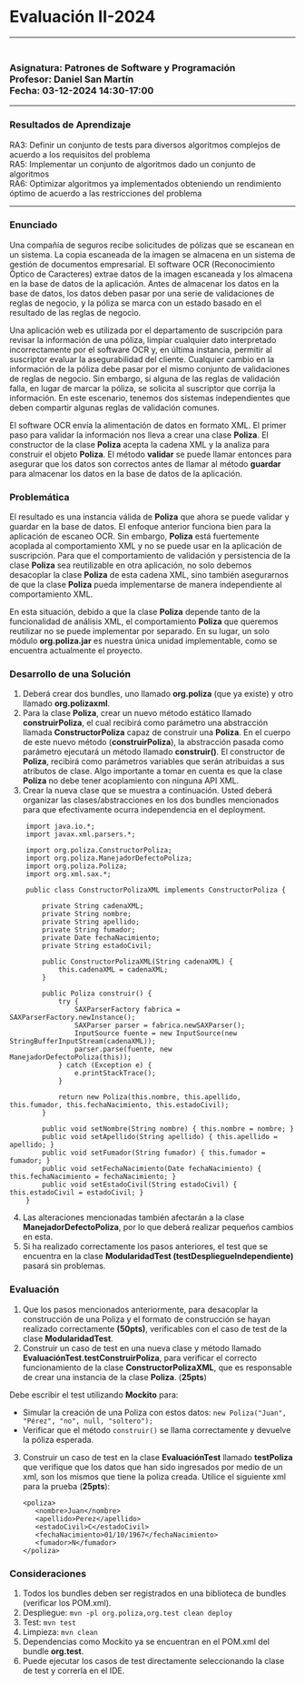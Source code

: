 # Evaluación II-2024 
<hr>

### <br> Asignatura: Patrones de Software y Programación <br> Profesor: Daniel San Martín <br> Fecha: 03-12-2024 14:30-17:00

<hr>

### Resultados de Aprendizaje

RA3: Definir un conjunto de tests para diversos algoritmos complejos de acuerdo a los requisitos del problema <br>
RA5: Implementar un conjunto de algoritmos dado un conjunto de algoritmos <br>
RA6: Optimizar algoritmos ya implementados obteniendo un rendimiento óptimo de acuerdo a las restricciones del problema

<hr>

### Enunciado

Una compañía de seguros recibe solicitudes de pólizas que se escanean en un sistema. La copia escaneada de la imagen se 
almacena en un sistema de gestión de documentos empresarial. El software OCR (Reconocimiento Óptico de Caracteres) extrae 
datos de la imagen escaneada y los almacena en la base de datos de la aplicación. Antes de almacenar los datos 
en la base de datos, los datos deben pasar por una serie de validaciones de reglas de negocio, y la póliza se marca con 
un estado basado en el resultado de las reglas de negocio.

Una aplicación web es utilizada por el departamento de suscripción para revisar la información de una póliza, 
limpiar cualquier dato interpretado incorrectamente por el software OCR y, en última instancia, permitir al suscriptor 
evaluar la asegurabilidad del cliente. Cualquier cambio en la información de la póliza debe pasar por el mismo conjunto 
de validaciones de reglas de negocio. Sin embargo, si alguna de las reglas de validación falla, en lugar de marcar la póliza, 
se solicita al suscriptor que corrija la información. En este escenario, tenemos dos sistemas independientes que deben 
compartir algunas reglas de validación comunes.

El software OCR envía la alimentación de datos en formato XML. El primer paso para validar la información nos lleva 
a crear una clase **Poliza**. El constructor de la clase **Poliza** acepta la cadena XML y la analiza para construir el 
objeto **Poliza**. El método **validar** se puede llamar entonces para asegurar que los datos son correctos antes de 
llamar al método **guardar** para almacenar los datos en la base de datos de la aplicación.


### Problemática

El resultado es una instancia válida de **Poliza** que ahora se puede validar y guardar en la base de datos. El enfoque anterior 
funciona bien para la aplicación de escaneo OCR. Sin embargo, **Poliza** está fuertemente acoplada al comportamiento XML y no se 
puede usar en la aplicación de suscripción. Para que el comportamiento de validación y persistencia de la clase **Poliza**
sea reutilizable en otra aplicación, no solo debemos desacoplar la clase **Poliza** de esta cadena XML, sino también 
asegurarnos de que la clase **Poliza** pueda implementarse de manera independiente al comportamiento XML.

En esta situación, debido a que la clase **Poliza** depende tanto de la funcionalidad de análisis XML, el comportamiento **Poliza** 
que queremos reutilizar no se puede implementar por separado. En su lugar, un solo módulo **org.poliza.jar** es nuestra única unidad implementable, como se encuentra actualmente el proyecto.


### Desarrollo de una Solución

1. Deberá crear dos bundles, uno llamado **org.poliza** (que ya existe) y otro llamado **org.polizaxml**.
2. Para la clase **Poliza**, crear un nuevo método estático llamado **construirPoliza**, el cual recibirá como parámetro 
una abstracción llamada **ConstructorPoliza** capaz de construir una **Poliza**. En el cuerpo de este nuevo método (**construirPoliza**), la 
abstracción pasada como parámetro ejecutará un método llamado **construir()**. 
El constructor de **Poliza**, recibirá como parámetros variables que serán atribuidas a sus atributos de clase. Algo importante 
a tomar en cuenta es que la clase **Poliza** no debe tener acoplamiento con ninguna API XML. 
3. Crear la nueva clase que se muestra a continuación. Usted deberá organizar las clases/abstracciones en los dos bundles mencionados para 
que efectivamente ocurra independencia en el deployment. 


```
    import java.io.*;
    import javax.xml.parsers.*;

    import org.poliza.ConstructorPoliza;
    import org.poliza.ManejadorDefectoPoliza;
    import org.poliza.Poliza;
    import org.xml.sax.*;

    public class ConstructorPolizaXML implements ConstructorPoliza {

        private String cadenaXML;
        private String nombre;
        private String apellido;
        private String fumador;
        private Date fechaNacimiento;
        private String estadoCivil;

        public ConstructorPolizaXML(String cadenaXML) {
            this.cadenaXML = cadenaXML;
        }

        public Poliza construir() {
            try {
                SAXParserFactory fabrica = SAXParserFactory.newInstance();
                SAXParser parser = fabrica.newSAXParser();
                InputSource fuente = new InputSource(new StringBufferInputStream(cadenaXML));
                parser.parse(fuente, new ManejadorDefectoPoliza(this));
            } catch (Exception e) {
                e.printStackTrace();
            }

            return new Poliza(this.nombre, this.apellido, this.fumador, this.fechaNacimiento, this.estadoCivil);
        }

        public void setNombre(String nombre) { this.nombre = nombre; }
        public void setApellido(String apellido) { this.apellido = apellido; }
        public void setFumador(String fumador) { this.fumador = fumador; }
        public void setFechaNacimiento(Date fechaNacimiento) { this.fechaNacimiento = fechaNacimiento; }
        public void setEstadoCivil(String estadoCivil) { this.estadoCivil = estadoCivil; }
    }
```

4. Las alteraciones mencionadas también afectarán a la clase **ManejadorDefectoPoliza**, por lo que deberá realizar
pequeños cambios en esta.
5. Si ha realizado correctamente los pasos anteriores, el test que se encuentra en la clase **ModularidadTest (testDespliegueIndependiente)**
pasará sin problemas.

### Evaluación

1. Que los pasos mencionados anteriormente, para desacoplar la construcción de una Poliza y el formato de construcción
se hayan realizado correctamente **(50pts)**, verificables con el caso de test de la clase  **ModularidadTest**.
2. Construir un caso de test en una nueva clase y método llamado **EvaluaciónTest.testConstruirPoliza**,  para
   verificar el correcto funcionamiento de la clase **ConstructorPolizaXML**, que es responsable de crear una instancia de la clase **Poliza**. (**25pts**)

Debe escribir el test utilizando **Mockito** para:
* Simular la creación de una Poliza con estos datos: `new Poliza("Juan", "Pérez", "no", null, "soltero");`
* Verificar que el método `construir()` se llama correctamente y devuelve la póliza esperada.

3. Construir un caso de test en la clase **EvaluaciónTest** llamado **testPoliza** que verifique que los datos que 
han sido ingresados por medio de un xml, son los mismos que tiene la poliza creada. Utilice el siguiente xml para la prueba (**25pts**):

       <poliza>
          <nombre>Juan</nombre>
          <apellido>Perez</apellido>
          <estadoCivil>C</estadoCivil>
          <fechaNacimiento>01/10/1967</fechaNacimiento>
          <fumador>N</fumador>
       </poliza>

### Consideraciones

1. Todos los bundles deben ser registrados en una biblioteca de bundles (verificar los POM.xml).
2. Despliegue: `mvn -pl org.poliza,org.test clean deploy`
3. Test: `mvn test`
4. Limpieza: `mvn clean`
5. Dependencias como Mockito ya se encuentran en el POM.xml del bundle **org.test**.
6. Puede ejecutar los casos de test directamente seleccionando la clase de test y correrla en el IDE.

